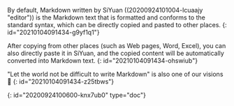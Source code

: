 By default, Markdown written by SiYuan ((20200924101004-lcuaajy "editor")) is the Markdown text that is formatted and conforms to the standard syntax, which can be directly copied and pasted to other places.
{: id="20210104091434-g9yf1q1"}

After copying from other places (such as Web pages, Word, Excel), you can also directly paste it in SiYuan, and the copied content will be automatically converted into Markdown text.
{: id="20210104091434-ohswiub"}

"Let the world not be difficult to write Markdown" is also one of our visions 🤣
{: id="20210104091434-z25tbws"}


{: id="20200924100600-knx7ub0" type="doc"}
